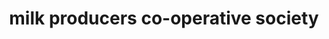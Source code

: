 ---
title: "milk producers co-operative society"
url: /varayal/milk-producers-co-operative-society/
shop: dairy
---
